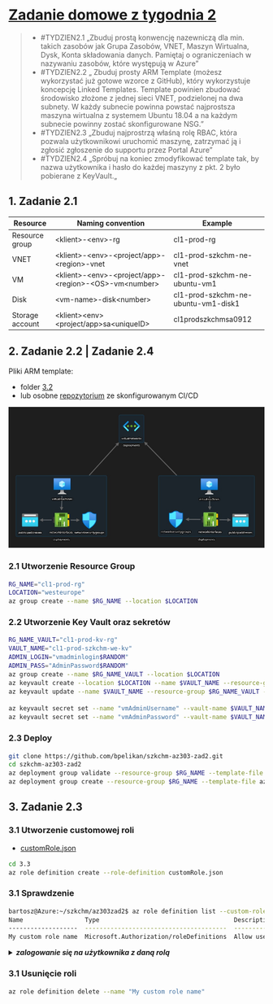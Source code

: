 # [Zadanie domowe z tygodnia 2](https://szkolachmury.pl/az-303-microsoft-azure-architect-technologies/tydzien-2-application-architecture-patterns-in-azure/praca-domowa/)

> * #TYDZIEN2.1 „Zbuduj prostą konwencję nazewniczą dla min. takich zasobów jak Grupa Zasobów, VNET, Maszyn Wirtualna, Dysk, Konta składowania danych. Pamiętaj o ograniczeniach w nazywaniu zasobów, które występują w Azure”
> * #TYDZIEN2.2 „ Zbuduj prosty ARM Template (możesz wykorzystać już gotowe wzorce z GitHub), który wykorzystuje koncepcję Linked Templates. Template powinien zbudować środowisko złożone z jednej sieci VNET, podzielonej na dwa subnety. W każdy subnecie powinna powstać najprostsza maszyna wirtualna z systemem Ubuntu 18.04 a na każdym subnecie powinny zostać skonfigurowane NSG.”
> * #TYDZIEN2.3 „Zbuduj najprostrzą właśną rolę RBAC, która pozwala użytkownikowi uruchomić maszynę, zatrzymać ją i zgłosić zgłoszenie do supportu przez Portal Azure”
> * #TYDZIEN2.4 „Spróbuj na koniec zmodyfikować template tak, by nazwa użytkownika i hasło do każdej maszyny z pkt. 2 było pobierane z KeyVault.„

## 1. Zadanie 2.1 

| Resource        | Naming convention                                                | Example                              |
|-----------------|------------------------------------------------------------------|--------------------------------------|
| Resource group  | \<klient\>-\<env\>-rg                                            | cl1-prod-rg                          |
| VNET            | \<klient\>-\<env\>-\<project/app\>-\<region\>-vnet               | cl1-prod-szkchm-ne-vnet              |
| VM              | \<klient\>-\<env\>-\<project/app\>-\<region\>-\<OS\>-vm\<number\>| cl1-prod-szkchm-ne-ubuntu-vm1        |
| Disk            | \<vm-name\>-disk\<number\>                                       | cl1-prod-szkchm-ne-ubuntu-vm1-disk1  |
| Storage account | \<klient\>\<env\><project/app>sa\<uniqueID\>                     | cl1prodszkchmsa0912                  |


## 2. Zadanie 2.2 | Zadanie 2.4

Pliki ARM template:
* folder [3.2](./3.2)
* lub osobne [repozytorium](https://github.com/bpelikan/szkchm-az303-zad2) ze skonfigurowanym CI/CD

![Screen](./img/20201216212102.jpg "Screen")

### 2.1 Utworzenie Resource Group
```bash
RG_NAME="cl1-prod-rg"
LOCATION="westeurope"
az group create --name $RG_NAME --location $LOCATION
```

### 2.2 Utworzenie Key Vault oraz sekretów
```bash
RG_NAME_VAULT="cl1-prod-kv-rg"
VAULT_NAME="cl1-prod-szkchm-we-kv"
ADMIN_LOGIN="vmadminlogin$RANDOM"
ADMIN_PASS="AdminPassword$RANDOM"
az group create --name $RG_NAME_VAULT --location $LOCATION
az keyvault create --location $LOCATION --name $VAULT_NAME --resource-group $RG_NAME_VAULT
az keyvault update --name $VAULT_NAME --resource-group $RG_NAME_VAULT --enabled-for-template-deployment true

az keyvault secret set --name "vmAdminUsername" --vault-name $VAULT_NAME --value $ADMIN_LOGIN
az keyvault secret set --name "vmAdminPassword" --vault-name $VAULT_NAME --value $ADMIN_PASS
```

### 2.3 Deploy
```bash
git clone https://github.com/bpelikan/szkchm-az303-zad2.git
cd szkchm-az303-zad2
az deployment group validate --resource-group $RG_NAME --template-file azuredeploy.json --parameters azuredeploy.parameters.json 
az deployment group create --resource-group $RG_NAME --template-file azuredeploy.json --parameters azuredeploy.parameters.json 
```

## 3. Zadanie 2.3
### 3.1 Utworzenie customowej roli

* [customRole.json](./3.3/customRole.json)

```bash
cd 3.3
az role definition create --role-definition customRole.json
```

### 3.1 Sprawdzenie
```bash
bartosz@Azure:~/szkchm/az303zad2$ az role definition list --custom-role-only true -o table
Name                 Type                                     Description
-------------------  ---------------------------------------  ---------------------------------------------------------
My custom role name  Microsoft.Authorization/roleDefinitions  Allow user to start VM, stop VM and create support ticket
```
<details>
  <summary><b><i>zalogowanie się na użytkownika z daną rolą</i></b></summary>

* https://portal.azure.com/#create/Microsoft.Support

  ![Screen](./img/20201216225229.jpg "Screen")

* `az login`
* `az vm deallocate --name testvmstst --resource-group testvm`
* `az vm start --name testvmstst --resource-group testvm`
* `az group show --name testvm`
```bash
bp@DESKTOP MINGW64 ~/Documents/GitHub/SzkolaChmury (az303/zadanie2)
$ az login
Port '8400' is taken with error '[WinError 10013] Została podjęta próba uzyskania dostępu do gniazda w sposób zabroniony przez
przypisane do niego uprawnienia dostępu'. Trying with the next one
You have logged in. Now let us find all the subscriptions to which you have access...
[
  {
    "cloudName": "AzureCloud",
    "homeTenantId": "00000000-0000-0000-0000-000000000000",
    "id": "00000000-0000-0000-0000-000000000000",
    "isDefault": true,
    "managedByTenants": [],
    "name": "sandbox",
    "state": "Enabled",
    "tenantId": "00000000-0000-0000-0000-000000000000",
    "user": {
      "name": "user1@domain.pl",
      "type": "user"
    }
  }
]

bp@DESKTOP MINGW64 ~/Documents/GitHub/SzkolaChmury (az303/zadanie2)
$ az vm deallocate --name testvmstst --resource-group testvm

bp@DESKTOP MINGW64 ~/Documents/GitHub/SzkolaChmury (az303/zadanie2)
$ az vm start --name testvmstst --resource-group testvm

bp@DESKTOP MINGW64 ~/Documents/GitHub/SzkolaChmury (az303/zadanie2)
$ az group show --name testvm
The client 'user1@domain.pl' with object id '00000000-0000-0000-0000-000000000000' does not have authorization to perform action 'Microsoft.Resources/subscriptions/resourcegroups/read' over scope '/subscriptions/00000000-0000-0000-0000-000000000000/resourcegroups/testvm' or the scope is invalid. If access was recently granted, please refresh your credentials.
```

</details>


### 3.1 Usunięcie roli
```bash
az role definition delete --name "My custom role name"
```

